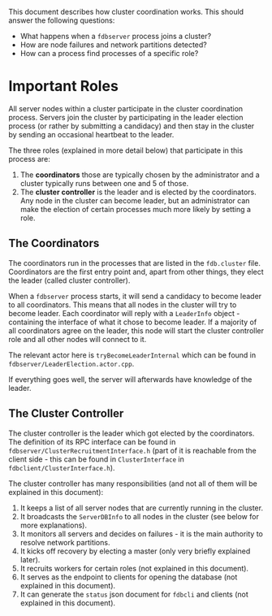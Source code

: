 This document describes how cluster coordination works. This should answer the following questions:

* What happens when a `fdbserver` process joins a cluster?
* How are node failures and network partitions detected?
* How can a process find processes of a specific role?

# Important Roles

All server nodes within a cluster participate in the cluster coordination process. Servers join the cluster by participating in the leader election process (or rather by submitting a candidacy) and then stay in the cluster by sending an occasional heartbeat to the leader.

The three roles (explained in more detail below) that participate in this process are:

1. The **coordinators** those are typically chosen by the administrator and a cluster typically runs between one and 5 of those.
1. The **cluster controller** is the leader and is elected by the coordinators. Any node in the cluster can become leader, but an administrator can make the election of certain processes much more likely by setting a role.

## The Coordinators

The coordinators run in the processes that are listed in the `fdb.cluster` file. Coordinators are the first entry point and, apart from other things, they elect the leader (called cluster controller).

When a `fdbserver` process starts, it will send a candidacy to become leader to all coordinators. This means that all nodes in the cluster will try to become leader. Each coordinator will reply with a `LeaderInfo` object - containing the interface of what it chose to become leader. If a majority of all coordinators agree on the leader, this node will start the cluster controller role and all other nodes will connect to it.

The relevant actor here is `tryBecomeLeaderInternal` which can be found in `fdbserver/LeaderElection.actor.cpp`.

If everything goes well, the server will afterwards have knowledge of the leader.

## The Cluster Controller

The cluster controller is the leader which got elected by the coordinators. The definition of its RPC interface can be found in `fdbserver/ClusterRecruitmentInterface.h` (part of it is reachable from the client side - this can be found in `ClusterInterface` in `fdbclient/ClusterInterface.h`).

The cluster controller has many responsibilities (and not all of them will be explained in this document):

1. It keeps a list of all server nodes that are currently running in the cluster.
1. It broadcasts the `ServerDBInfo` to all nodes in the cluster (see below for more explanations).
1. It monitors all servers and decides on failures - it is the main authority to resolve network partitions.
1. It kicks off recovery by electing a master (only very briefly explained later).
1. It recruits workers for certain roles (not explained in this document).
1. It serves as the endpoint to clients for opening the database (not explained in this document).
1. It can generate the `status` json document for `fdbcli` and clients (not explained in this document).

